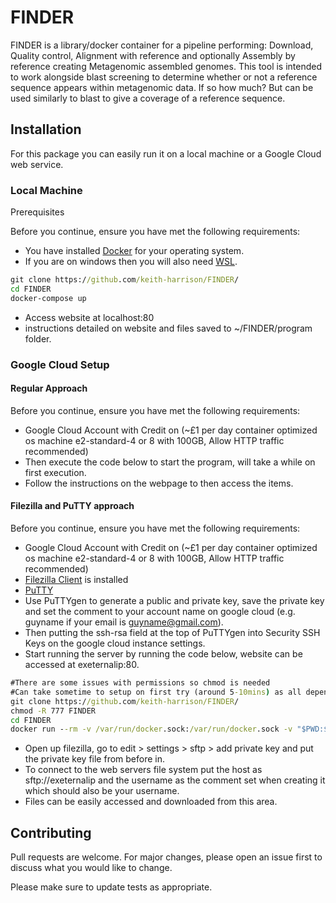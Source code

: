 # FINDER
FINDER is a library/docker container for a pipeline performing: Download, Quality control, Alignment with reference and optionally Assembly by reference creating Metagenomic assembled genomes.
This tool is intended to work alongside blast screening to determine whether or not a reference sequence appears within metagenomic data. If so how much? But can be used similarly to blast to give a coverage of a reference sequence.

## Installation
For this package you can easily run it on a local machine or a Google Cloud web service.

### Local Machine

Prerequisites

Before you continue, ensure you have met the following requirements:
* You have installed [Docker](https://docs.docker.com/get-docker/) for your operating system.
* If you are on windows then you will also need [WSL](https://docs.microsoft.com/en-us/windows/wsl/install-win10).
```bat
git clone https://github.com/keith-harrison/FINDER/
cd FINDER
docker-compose up 
```
* Access website at localhost:80
* instructions detailed on website and files saved to ~/FINDER/program folder.

### Google Cloud Setup

#### Regular Approach
Before you continue, ensure you have met the following requirements:
* Google Cloud Account with Credit on (~£1 per day container optimized os machine e2-standard-4 or 8 with 100GB, Allow HTTP traffic recommended)
* Then execute the code below to start the program, will take a while on first execution.
* Follow the instructions on the webpage to then access the items.

#### Filezilla and PuTTY approach
Before you continue, ensure you have met the following requirements:
* Google Cloud Account with Credit on (~£1 per day container optimized os machine e2-standard-4 or 8 with 100GB, Allow HTTP traffic recommended)
* [Filezilla Client](https://filezilla-project.org/) is installed 
* [PuTTY](https://www.putty.org/)
* Use PuTTYgen to generate a public and private key, save the private key and set the comment to your account name on google cloud (e.g. guyname if your email is guyname@gmail.com).
* Then putting the ssh-rsa field at the top of PuTTYgen into Security SSH Keys on the google cloud instance settings.
* Start running the server by running the code below, website can be accessed at exeternalip:80.
```bat
#There are some issues with permissions so chmod is needed
#Can take sometime to setup on first try (around 5-10mins) as all dependencies are downloaded.
git clone https://github.com/keith-harrison/FINDER/
chmod -R 777 FINDER 
cd FINDER
docker run --rm -v /var/run/docker.sock:/var/run/docker.sock -v "$PWD:$PWD" -w="$PWD" docker/compose:1.24.0 up
```
* Open up filezilla, go to edit > settings > sftp > add private key and put the private key file from before in.
* To connect to the web servers file system put the host as sftp://exeternalip and the username as the comment set when creating it which should also be your username. 
* Files can be easily accessed and downloaded from this area.

## Contributing
Pull requests are welcome. For major changes, please open an issue first to discuss what you would like to change.

Please make sure to update tests as appropriate.
